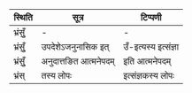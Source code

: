 | स्थिति | सूत्र | टिप्पणी |
| ----- | ------- | ------ |
| भ्रंसुँ॒ | - | - |
| भ्रंसुँ॒ | उपदेशेऽजनुनासिक इत् | उँ-इत्यस्य इत्संज्ञा |
| भ्रंसुँ॒ | अनुदात्तङित आत्मनेपदम् | इति आत्मनेपदम् |
| भ्रंस् | तस्य लोपः | इत्संज्ञकस्य लोपः |
